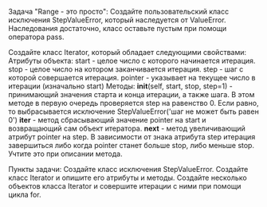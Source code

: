 Задача "Range - это просто":
Создайте пользовательский класс исключения StepValueError, который наследуется от ValueError.
Наследования достаточно, класс оставьте пустым при помощи оператора pass.

Создайте класс Iterator, который обладает следующими свойствами:
Атрибуты объекта:
start - целое число с которого начинается итерация.
stop - целое число на котором заканчивается итерация.
step - шаг с которой совершается итерация.
pointer - указывает на текущее число в итерации (изначально start)
Методы:
__init__(self, start, stop, step=1) - принимающий значения старта и конца итерации, а также шага. В этом методе в первую очередь проверяется step на равенство 0. Если равно, то выбрасывается исключение StepValueError('шаг не может быть равен 0')
__iter__ - метод сбрасывающий значение pointer на start и возвращающий сам объект итератора.
__next__ - метод увеличивающий атрибут pointer на step. В зависимости от знака атрибута step итерация завершиться либо когда pointer станет больше stop, либо меньше stop. Учтите это при описании метода.

Пункты задачи:
Создайте класс исключения StepValueError.
Создайте класс Iterator и опишите его атрибуты и методы.
Создайте несколько объектов класса Iterator и совершите итерации с ними при помощи цикла for.
